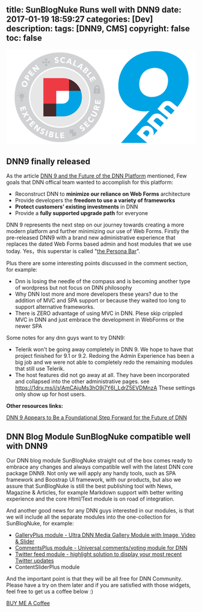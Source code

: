 title: SunBlogNuke Runs well with DNN9
date: 2017-01-19 18:59:27
categories: [Dev]
description:
tags: [DNN9, CMS]
copyright: false
toc: false
---
![SunBlogNuke Runs well with DNN9](https://github.com/sunblognuke/resources/blob/master/hexo/dnn9-community.png?raw=true)

## DNN9 finally released

As the article [DNN 9 and the Future of the DNN Platform](http://www.dnnsoftware.com/community-blog/cid/155377/dnn-9-and-the-future-of-the-dnn-platform) mentioned, Few goals that DNN offical team wanted to accomplish for this platform:

- Reconstruct DNN to __minimize our reliance on Web Forms__ architecture
- Provide developers the __freedom to use a variety of frameworks__
- __Protect customers’ existing investments__ in DNN
- Provide a __fully supported upgrade path__ for everyone

DNN 9 represents the next step on our journey towards creating a more modern platform and further minimizing our use of Web Forms. Firstly the pre-released DNN9 with a brand new administrative experience that replaces the dated Web Forms based admin and host modules that we use today. Yes，this superstar is called "[the Persona Bar](http://www.dnnsoftware.com/community-blog/cid/155380/dnn-9-understanding-the-persona-bar)".

Plus there are some interesting points discussed in the comment section, for example:

- Dnn is losing the needle of the compass and is becoming another type of wordpress but not focus on DNN philosophy
- Why DNN lost more and more developers these years? due to the addition of MVC and SPA support or because they waited too long to support alternative frameworks.
- There is ZERO advantage of using MVC in DNN. Plese skip crippled MVC in DNN and just embrace the development in WebForms or the newer SPA

Some notes for any dnn guys want to try DNN9:

- Telerik won't be going away completely in DNN 9. We hope to have that project finished for 9.1 or 9.2. Redoing the Admin Experience has been a big job and we were not able to completely redo the remaining modules that still use Telerik.
- The host features did not go away at all. They have been incorporated and collapsed into the other administrative pages. see https://1drv.ms/i/s!AmCAjuMs3hO9j7Y6I_LdrZ5EVDMnzA These settings only show up for host users.

__Other resources links:__

[DNN 9 Appears to Be a Foundational Step Forward for the Future of DNN](http://www.dnnsoftware.com/community-blog/cid/155385/dnn-9-appears-to-be-a-foundational-step-forward-for-the-future-of-dnn)

## DNN Blog Module SunBlogNuke compatible well with DNN9

Our DNN blog module SunBlogNuke straight out of the box comes ready to embrace any changes and always compatible well with the latest DNN core package DNN9. Not only we will apply any handy tools, such as SPA framework and Boostrap UI framework, with our products, but also we assure that SunBlogNuke is still the best publishing tool with News, Magazine & Articles, for example Markdown support with better writing experience and the core Html/Text module is on road of integration.

And another good news for any DNN guys interested in our modules, is that we will include all the separate modules into the one-collection for SunBlogNuke, for example:

- [GalleryPlus module - Ultra DNN Media Gallery Module with Image, Video & Slider](http://www.sunblognuke.com/products/dotnetnuke-modules/galleryplus)
- [CommentsPlus module - Universal comments/voting module for DNN](http://www.sunblognuke.com/products/dotnetnuke-modules/commentsplus)
- [Twitter feed module - highlight solution to display your most recent Twitter updates](http://www.sunblognuke.com/products/dotnetnuke-modules/twitter-feed-widget)
- ContentSliderPlus module

And the important point is that they will be all free for DNN Community. Please have a try on them later and if you are satisfied with those widgets, feel free to get us a coffee below :)  

<a href="https://www.paypal.me/sunblognuke/9.9" target="_blank" class="btn btn-lg btn-color">BUY ME A Coffee</a>
